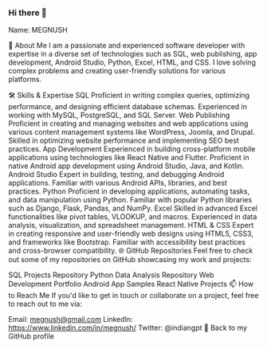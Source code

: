 ### Hi there 👋

<!--
**megnush/megnush** is a ✨ _special_ ✨ repository because its `README.md` (this file) appears on your GitHub profile.

Here are some ideas to get you started:

- 🔭 I’m currently working on ...
- 🌱 I’m currently learning ...
- 👯 I’m looking to collaborate on ...
- 🤔 I’m looking for help with ...
- 💬 Ask me about ...
- 📫 How to reach me: ...
- 😄 Pronouns: ...
- ⚡ Fun fact: ...
-->

Name: MEGNUSH

👋 About Me
I am a passionate and experienced software developer with expertise in a diverse set of technologies such as SQL, web publishing, app development, Android Studio, Python, Excel, HTML, and CSS. I love solving complex problems and creating user-friendly solutions for various platforms.

🛠 Skills & Expertise
SQL
Proficient in writing complex queries, optimizing performance, and designing efficient database schemas.
Experienced in working with MySQL, PostgreSQL, and SQL Server.
Web Publishing
Proficient in creating and managing websites and web applications using various content management systems like WordPress, Joomla, and Drupal.
Skilled in optimizing website performance and implementing SEO best practices.
App Development
Experienced in building cross-platform mobile applications using technologies like React Native and Flutter.
Proficient in native Android app development using Android Studio, Java, and Kotlin.
Android Studio
Expert in building, testing, and debugging Android applications.
Familiar with various Android APIs, libraries, and best practices.
Python
Proficient in developing applications, automating tasks, and data manipulation using Python.
Familiar with popular Python libraries such as Django, Flask, Pandas, and NumPy.
Excel
Skilled in advanced Excel functionalities like pivot tables, VLOOKUP, and macros.
Experienced in data analysis, visualization, and spreadsheet management.
HTML & CSS
Expert in creating responsive and user-friendly web designs using HTML5, CSS3, and frameworks like Bootstrap.
Familiar with accessibility best practices and cross-browser compatibility.
🌐 GitHub Repositories
Feel free to check out some of my repositories on GitHub showcasing my work and projects:

SQL Projects Repository
Python Data Analysis Repository
Web Development Portfolio
Android App Samples
React Native Projects
📫 How to Reach Me
If you'd like to get in touch or collaborate on a project, feel free to reach out to me via:

Email: megnush@gmail.com
LinkedIn: https://www.linkedin.com/in/megnush/
Twitter: @indiangpt
🔗 Back to my GitHub profile
